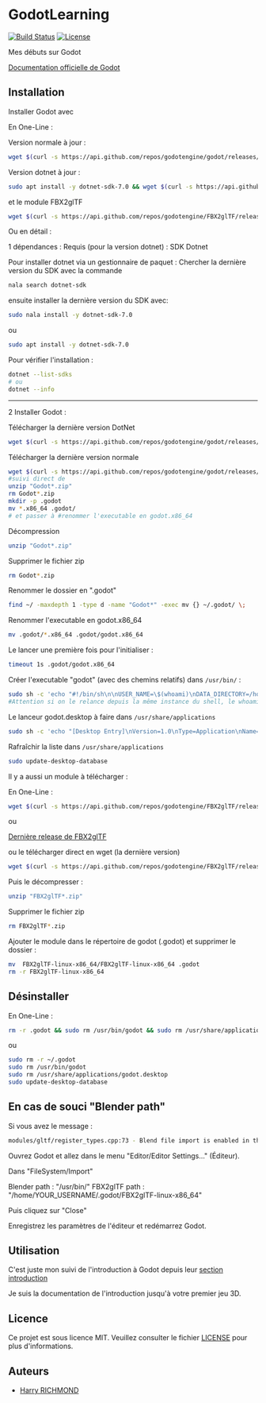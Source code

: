 # GodotLearning

[![Build Status](https://travis-ci.org/votre-utilisateur/votre-projet.svg?branch=master)](https://travis-ci.org/votre-utilisateur/votre-projet)
[![License](https://img.shields.io/badge/license-MIT-blue.svg)](https://opensource.org/licenses/MIT)

Mes débuts sur Godot

[Documentation officielle de Godot](https://docs.godotengine.org/en/stable/index.html)

## Installation

Installer Godot avec

En One-Line :

Version normale à jour :

```zsh
wget $(curl -s https://api.github.com/repos/godotengine/godot/releases/latest | grep "browser_download_url.*stable_linux.x86_64.zip" | cut -d : -f 2,3 | tr -d \") && unzip "Godot*.zip" && rm Godot*.zip && mkdir -p .godot && mv *.x86_64 .godot/ && find ~/ -maxdepth 1 -type d -name "Godot*" -exec mv {} ~/.godot/ \; && mv .godot/*.x86_64 .godot/godot.x86_64 && timeout 1s .godot/godot.x86_64 ; echo "Error messages intented" ; sudo sh -c 'echo "#!/bin/sh\n\nUSER_NAME=\$(whoami)\nDATA_DIRECTORY=/home/\$USER_NAME/.godot\nBINARY_FILE=/home/\$USER_NAME/.godot/godot.x86_64\ncd \$DATA_DIRECTORY\nexec \$BINARY_FILE \"\$@\"" > /usr/bin/godot && sudo chmod +x /usr/bin/godot' ; sudo sh -c 'echo "[Desktop Entry]\nVersion=1.0\nType=Application\nName=Godot\nComment=Game Engine\nExec=godot\nIcon=godot\nTerminal=false\nCategories=Game;Development;" > /usr/share/applications/godot.desktop && sudo chmod +x /usr/share/applications/godot.desktop' ; sudo update-desktop-database
```

Version dotnet à jour :

```zsh
sudo apt install -y dotnet-sdk-7.0 && wget $(curl -s https://api.github.com/repos/godotengine/godot/releases/latest | grep "browser_download_url.*stable_mono_linux_x86_64.zip" | cut -d : -f 2,3 | tr -d \") && unzip "Godot*.zip" && rm Godot*.zip && find ~/ -maxdepth 1 -type d -name "Godot*" -exec mv {} ~/.godot/ \; && mv .godot/*.x86_64 .godot/godot.x86_64 && timeout 1s .godot/godot.x86_64 ; echo "Error messages intented" ; sudo sh -c 'echo "#!/bin/sh\n\nUSER_NAME=\$(whoami)\nDATA_DIRECTORY=/home/\$USER_NAME/.godot\nBINARY_FILE=/home/\$USER_NAME/.godot/godot.x86_64\ncd \$DATA_DIRECTORY\nexec \$BINARY_FILE \"\$@\"" > /usr/bin/godot && sudo chmod +x /usr/bin/godot' ; sudo sh -c 'echo "[Desktop Entry]\nVersion=1.0\nType=Application\nName=Godot\nComment=Game Engine\nExec=godot\nIcon=godot\nTerminal=false\nCategories=Game;Development;" > /usr/share/applications/godot.desktop && sudo chmod +x /usr/share/applications/godot.desktop' ; sudo update-desktop-database
```

et le module FBX2glTF

```zsh
wget $(curl -s https://api.github.com/repos/godotengine/FBX2glTF/releases/latest | grep "browser_download_url.*linux-x86_64.zip" | cut -d : -f 2,3 | tr -d \") && unzip "FBX2glTF*.zip" && rm FBX2glTF*.zip && mv  FBX2glTF-linux-x86_64/FBX2glTF-linux-x86_64 .godot && rm -r FBX2glTF-linux-x86_64
```

Ou en détail :

1 dépendances :
Requis (pour la version dotnet) :
SDK Dotnet

Pour installer dotnet via un gestionnaire de paquet :
Chercher la dernière version du SDK avec la commande

```zsh
nala search dotnet-sdk
```

ensuite installer la dernière version du SDK avec:

```zsh
sudo nala install -y dotnet-sdk-7.0
```

ou

```zsh
sudo apt install -y dotnet-sdk-7.0
```

Pour vérifier l'installation :

```zsh
dotnet --list-sdks
# ou
dotnet --info
```

----------------------------------------------------

2 Installer Godot :

Télécharger la dernière version DotNet

```zsh
wget $(curl -s https://api.github.com/repos/godotengine/godot/releases/latest | grep "browser_download_url.*stable_mono_linux_x86_64.zip" | cut -d : -f 2,3 | tr -d \")
```

Télécharger la dernière version normale

```zsh
wget $(curl -s https://api.github.com/repos/godotengine/godot/releases/latest | grep "browser_download_url.*stable_linux.x86_64.zip" | cut -d : -f 2,3 | tr -d \")
#suivi direct de
unzip "Godot*.zip"
rm Godot*.zip
mkdir -p .godot
mv *.x86_64 .godot/
# et passer à #renommer l'executable en godot.x86_64
```

Décompression

```zsh
unzip "Godot*.zip"
```

Supprimer le fichier zip

```zsh
rm Godot*.zip
```

Renommer le dossier en ".godot"

```zsh
find ~/ -maxdepth 1 -type d -name "Godot*" -exec mv {} ~/.godot/ \;
```

Renommer l'executable en godot.x86_64

```zsh
mv .godot/*.x86_64 .godot/godot.x86_64
```

Le lancer une première fois pour l'initialiser :

```zsh
timeout 1s .godot/godot.x86_64
```

Créer l'executable "godot" (avec des chemins relatifs) dans `/usr/bin/` :

```zsh
sudo sh -c 'echo "#!/bin/sh\n\nUSER_NAME=\$(whoami)\nDATA_DIRECTORY=/home/\$USER_NAME/.godot\nBINARY_FILE=/home/\$USER_NAME/.godot/godot.x86_64\ncd \$DATA_DIRECTORY\nexec \$BINARY_FILE \"\$@\"" > /usr/bin/godot && sudo chmod +x /usr/bin/godot'
#Attention si on le relance depuis la même instance du shell, le whoami ne marchera pas (le whoami ira chercher root au lieu du nom d'utilisateur !
```

Le lanceur godot.desktop à faire dans `/usr/share/applications`

```zsh
sudo sh -c 'echo "[Desktop Entry]\nVersion=1.0\nType=Application\nName=Godot\nComment=Game Engine\nExec=godot\nIcon=godot\nTerminal=false\nCategories=Game;Development;" > /usr/share/applications/godot.desktop && sudo chmod +x /usr/share/applications/godot.desktop'

```

Rafraîchir la liste dans `/usr/share/applications`

```zsh
sudo update-desktop-database

```

Il y a aussi un module à télécharger :

En One-Line :

```zsh
wget $(curl -s https://api.github.com/repos/godotengine/FBX2glTF/releases/latest | grep "browser_download_url.*linux-x86_64.zip" | cut -d : -f 2,3 | tr -d \") && unzip "FBX2glTF*.zip" && rm FBX2glTF*.zip && mv  FBX2glTF-linux-x86_64/FBX2glTF-linux-x86_64 .godot && rm -r FBX2glTF-linux-x86_64
```

ou

[Dernière release de FBX2glTF](https://github.com/godotengine/FBX2glTF/releases/latest)

ou le télécharger direct en wget (la dernière version)

```zsh
wget $(curl -s https://api.github.com/repos/godotengine/FBX2glTF/releases/latest | grep "browser_download_url.*linux-x86_64.zip" | cut -d : -f 2,3 | tr -d \")
```

Puis le décompresser :

```zsh
unzip "FBX2glTF*.zip"
```

Supprimer le fichier zip

```zsh
rm FBX2glTF*.zip
```

Ajouter le module dans le répertoire de godot (.godot) et supprimer le dossier :

```zsh
mv  FBX2glTF-linux-x86_64/FBX2glTF-linux-x86_64 .godot
rm -r FBX2glTF-linux-x86_64
```

## Désinstaller

En One-Line :

```zsh
rm -r .godot && sudo rm /usr/bin/godot && sudo rm /usr/share/applications/godot.desktop && sudo update-desktop-database
```

ou

```zsh
sudo rm -r ~/.godot
sudo rm /usr/bin/godot
sudo rm /usr/share/applications/godot.desktop
sudo update-desktop-database
```

## En cas de souci "Blender path"

Si vous avez le message :

```zsh
modules/gltf/register_types.cpp:73 - Blend file import is enabled in the project settings, but no Blender path is configured in the editor settings. Blend files will not be imported.
``````

Ouvrez Godot et allez dans le menu "Editor/Editor Settings..." (Éditeur).

Dans "FileSystem/Import"

Blender path : "/usr/bin/"
FBX2glTF path : "/home/YOUR_USERNAME/.godot/FBX2glTF-linux-x86_64"

Puis cliquez sur "Close"

Enregistrez les paramètres de l'éditeur et redémarrez Godot.

## Utilisation

C'est juste mon suivi de l'introduction à Godot depuis leur [section introduction](https://docs.godotengine.org/en/stable/getting_started/introduction/index.html)

Je suis la documentation de l'introduction jusqu'à votre premier jeu 3D.

## Licence

Ce projet est sous licence MIT. Veuillez consulter le fichier [LICENSE](LICENSE) pour plus d'informations.

## Auteurs

- [Harry RICHMOND](https://github.com/RogerBytes)
